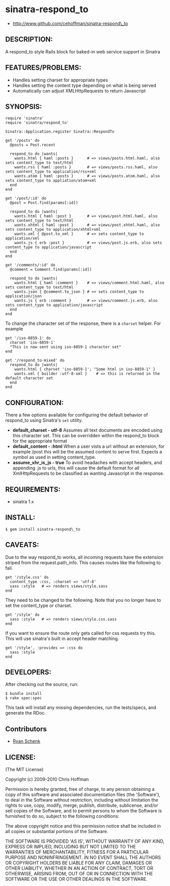 # sinatra-respond\_to

* http://www.github.com/cehoffman/sinatra-respond\_to

## DESCRIPTION:

A respond\_to style Rails block for baked-in web service support in Sinatra

## FEATURES/PROBLEMS:

* Handles setting charset for appropriate types
* Handles setting the content type depending on what is being served
* Automatically can adjust XMLHttpRequests to return Javascript

## SYNOPSIS:

    require 'sinatra'
    require 'sinatra/respond_to'
    
    Sinatra::Application.register Sinatra::RespondTo

    get '/posts' do
      @posts = Post.recent

      respond_to do |wants|
        wants.html { haml :posts }      # => views/posts.html.haml, also sets content_type to text/html
        wants.rss { haml :posts }       # => views/posts.rss.haml, also sets content_type to application/rss+xml
        wants.atom { haml :posts }      # => views/posts.atom.haml, also sets content_type to appliation/atom+xml
      end
    end

    get '/post/:id' do
      @post = Post.find(params[:id])

      respond_to do |wants|
        wants.html { haml :post }       # => views/post.html.haml, also sets content_type to text/html
        wants.xhtml { haml :post }      # => views/post.xhtml.haml, also sets content_type to application/xhtml+xml
        wants.xml { @post.to_xml }      # => sets content_type to application/xml
        wants.js { erb :post }          # => views/post.js.erb, also sets content_type to application/javascript
      end
    end

    get '/comments/:id' do
      @comment = Comment.find(params[:id])

      respond_to do |wants|
        wants.html { haml :comment }    # => views/comment.html.haml, also sets content_type to text/html
        wants.json { @comment.to_json } # => sets content_type to application/json
        wants.js { erb :comment }       # => views/comment.js.erb, also sets content_type to application/javascript
      end
    end

To change the character set of the response, there is a `charset` helper.  For example

    get '/iso-8859-1' do
      charset 'iso-8859-1'
      "This is now sent using iso-8859-1 character set"
    end

    get '/respond_to-mixed' do
      respond_to do |wants|
        wants.html { charset 'iso-8859-1'; "Some html in iso-8859-1" }
        wants.xml { builder :utf-8-xml }    # => this is returned in the default character set
      end
    end

## CONFIGURATION:

There a few options available for configuring the default behavior of respond\_to using Sinatra's `set` utility.

* **default\_charset - utf-8**
      Assumes all text documents are encoded using this character set.
      This can be overridden within the respond_to block for the appropriate format
* **default\_content - :html**
      When a user vists a url without an extension, for example /post this will be
      the assumed content to serve first.  Expects a symbol as used in setting content_type.
* **assume\_xhr\_is\_js - true**
      To avoid headaches with accept headers, and appending .js to urls, this will
      cause the default format for all XmlHttpRequests to be classified as wanting Javascript
      in the response.

## REQUIREMENTS:

* sinatra 1.x

## INSTALL:

    $ gem install sinatra-respond\_to

## CAVEATS:
Due to the way respond\_to works, all incoming requests have the extension striped from the request.path\_info. This causes routes like the following to fail.

    get '/style.css' do
      content_type :css, :charset => 'utf-8'
      sass :style   # => renders views/style.sass
    end

They need to be changed to the following.  Note that you no longer have to set the content\_type or charset.

    get '/style' do
      sass :style   # => renders views/style.css.sass
    end

If you want to ensure the route only gets called for css requests try this.  This will use sinatra's built in accept header matching.

    get '/style', :provides => :css do
      sass :style
    end

## DEVELOPERS:

After checking out the source, run:

    $ bundle install
    $ rake spec:spec

This task will install any missing dependencies, run the tests/specs, and generate the RDoc.

## Contributors

* [Ryan Schenk](http://github.com/rschenk/)

## LICENSE:

(The MIT License)

Copyright (c) 2009-2010 Chris Hoffman

Permission is hereby granted, free of charge, to any person obtaining
a copy of this software and associated documentation files (the
'Software'), to deal in the Software without restriction, including
without limitation the rights to use, copy, modify, merge, publish,
distribute, sublicense, and/or sell copies of the Software, and to
permit persons to whom the Software is furnished to do so, subject to
the following conditions:

The above copyright notice and this permission notice shall be
included in all copies or substantial portions of the Software.

THE SOFTWARE IS PROVIDED 'AS IS', WITHOUT WARRANTY OF ANY KIND,
EXPRESS OR IMPLIED, INCLUDING BUT NOT LIMITED TO THE WARRANTIES OF
MERCHANTABILITY, FITNESS FOR A PARTICULAR PURPOSE AND NONINFRINGEMENT.
IN NO EVENT SHALL THE AUTHORS OR COPYRIGHT HOLDERS BE LIABLE FOR ANY
CLAIM, DAMAGES OR OTHER LIABILITY, WHETHER IN AN ACTION OF CONTRACT,
TORT OR OTHERWISE, ARISING FROM, OUT OF OR IN CONNECTION WITH THE
SOFTWARE OR THE USE OR OTHER DEALINGS IN THE SOFTWARE.
